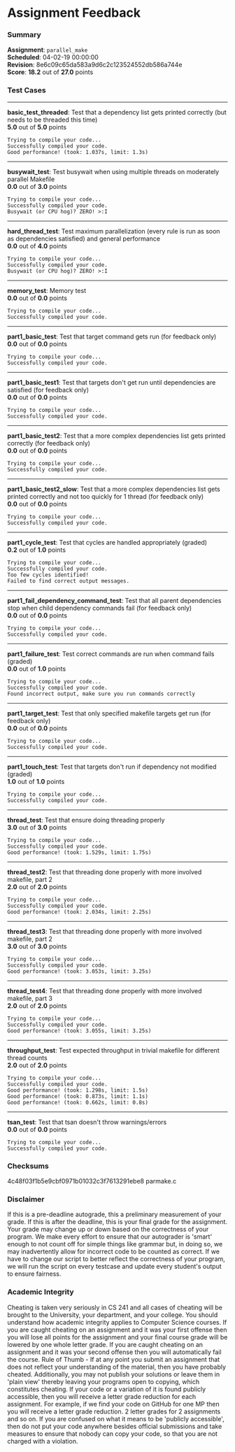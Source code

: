 # Assignment Feedback

### Summary

**Assignment**: `parallel_make`  
**Scheduled**: 04-02-19 00:00:00  
**Revision**: 8e6c09c65da583a9d6c2c123524552db586a744e  
**Score**: **18.2** out of **27.0** points

### Test Cases
---

**basic_test_threaded**: Test that a dependency list gets printed correctly (but needs to be threaded this time)  
**5.0** out of **5.0** points
```
Trying to compile your code...
Successfully compiled your code.
Good performance! (took: 1.037s, limit: 1.3s)
```
---

**busywait_test**: Test busywait when using multiple threads on moderately parallel Makefile  
**0.0** out of **3.0** points
```
Trying to compile your code...
Successfully compiled your code.
Busywait (or CPU hog)? ZERO! >:I
```
---

**hard_thread_test**: Test maximum parallelization (every rule is run as soon as dependencies satisfied) and general performance  
**0.0** out of **4.0** points
```
Trying to compile your code...
Successfully compiled your code.
Busywait (or CPU hog)? ZERO! >:I
```
---

**memory_test**: Memory test  
**0.0** out of **0.0** points
```
Trying to compile your code...
Successfully compiled your code.
```
---

**part1_basic_test**: Test that target command gets run (for feedback only)  
**0.0** out of **0.0** points
```
Trying to compile your code...
Successfully compiled your code.
```
---

**part1_basic_test1**: Test that targets don't get run until dependencies are satisfied (for feedback only)  
**0.0** out of **0.0** points
```
Trying to compile your code...
Successfully compiled your code.
```
---

**part1_basic_test2**: Test that a more complex dependencies list gets printed correctly (for feedback only)  
**0.0** out of **0.0** points
```
Trying to compile your code...
Successfully compiled your code.
```
---

**part1_basic_test2_slow**: Test that a more complex dependencies list gets printed correctly and not too quickly for 1 thread (for feedback only)  
**0.0** out of **0.0** points
```
Trying to compile your code...
Successfully compiled your code.
```
---

**part1_cycle_test**: Test that cycles are handled appropriately (graded)  
**0.2** out of **1.0** points
```
Trying to compile your code...
Successfully compiled your code.
Too few cycles identified!
Failed to find correct output messages.
```
---

**part1_fail_dependency_command_test**: Test that all parent dependencies stop when child dependency commands fail (for feedback only)  
**0.0** out of **0.0** points
```
Trying to compile your code...
Successfully compiled your code.
```
---

**part1_failure_test**: Test correct commands are run when command fails (graded)  
**0.0** out of **1.0** points
```
Trying to compile your code...
Successfully compiled your code.
Found incorrect output, make sure you run commands correctly
```
---

**part1_target_test**: Test that only specified makefile targets get run (for feedback only)  
**0.0** out of **0.0** points
```
Trying to compile your code...
Successfully compiled your code.
```
---

**part1_touch_test**: Test that targets don't run if dependency not modified (graded)  
**1.0** out of **1.0** points
```
Trying to compile your code...
Successfully compiled your code.
```
---

**thread_test**: Test that ensure doing threading properly  
**3.0** out of **3.0** points
```
Trying to compile your code...
Successfully compiled your code.
Good performance! (took: 1.529s, limit: 1.75s)
```
---

**thread_test2**: Test that threading done properly with more involved makefile, part 2  
**2.0** out of **2.0** points
```
Trying to compile your code...
Successfully compiled your code.
Good performance! (took: 2.034s, limit: 2.25s)
```
---

**thread_test3**: Test that threading done properly with more involved makefile, part 2  
**3.0** out of **3.0** points
```
Trying to compile your code...
Successfully compiled your code.
Good performance! (took: 3.053s, limit: 3.25s)
```
---

**thread_test4**: Test that threading done properly with more involved makefile, part 3  
**2.0** out of **2.0** points
```
Trying to compile your code...
Successfully compiled your code.
Good performance! (took: 3.055s, limit: 3.25s)
```
---

**throughput_test**: Test expected throughput in trivial makefile for different thread counts  
**2.0** out of **2.0** points
```
Trying to compile your code...
Successfully compiled your code.
Good performance! (took: 1.298s, limit: 1.5s)
Good performance! (took: 0.873s, limit: 1.1s)
Good performance! (took: 0.662s, limit: 0.8s)
```
---

**tsan_test**: Test that tsan doesn't throw warnings/errors  
**0.0** out of **0.0** points
```
Trying to compile your code...
Successfully compiled your code.
```
### Checksums

4c48f03f1b5e9cbf0971b01032c3f7613291ebe8 parmake.c


### Disclaimer
If this is a pre-deadline autograde, this a preliminary measurement of your grade.
If this is after the deadline, this is your final grade for the assignment.
Your grade may change up or down based on the correctness of your program.
We make every effort to ensure that our autograder is 'smart' enough to not count off
for simple things like grammar but, in doing so, we may inadvertently allow for
incorrect code to be counted as correct.
If we have to change our script to better reflect the correctness of your program,
we will run the script on every testcase and update every student's output to ensure fairness.



### Academic Integrity
Cheating is taken very seriously in CS 241 and all cases of cheating will be brought to the University, your department, and your college.
You should understand how academic integrity applies to Computer Science courses.
If you are caught cheating on an assignment and it was your first offense then you will lose all points for the assignment and your final course
grade will be lowered by one whole letter grade. If you are caught cheating on an assignment and it was your second offense then you will automatically fail the course.
Rule of Thumb - If at any point you submit an assignment that does not reflect your understanding of the material, then you have probably cheated.
Additionally, you may not publish your solutions or leave them in 'plain view' thereby leaving your programs open to copying, which constitutes cheating.
If your code or a variation of it is found publicly accessible, then you will receive a letter grade reduction for each assignment.
For example, if we find your code on GitHub for one MP then you will receive a letter grade reduction. 2 letter grades for 2 assignments and so on.
If you are confused on what it means to be 'publicly accessible', then do not put your code anywhere besides official submissions and take measures
to ensure that nobody can copy your code, so that you are not charged with a violation.


